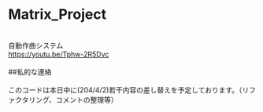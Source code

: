 # Matrix_Project

<br>自動作曲システム
<br>https://youtu.be/Tphw-2R5Dvc
<br>
<br>##私的な連絡
<br>
<br>このコードは本日中に(204/4/2)若干内容の差し替えを予定しております。（リファクタリング、コメントの整理等）
